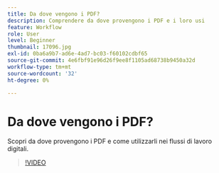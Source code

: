 ```yaml
---
title: Da dove vengono i PDF?
description: Comprendere da dove provengono i PDF e i loro usi
feature: Workflow
role: User
level: Beginner
thumbnail: 17096.jpg
exl-id: 0ba6a9b7-ad6e-4ad7-bc03-f60102cdbf65
source-git-commit: 4e6fbf91e96d26f9ee8f1105ad68738b9450a32d
workflow-type: tm+mt
source-wordcount: '32'
ht-degree: 0%

---
```


# Da dove vengono i PDF?

Scopri da dove provengono i PDF e come utilizzarli nei flussi di lavoro digitali.

>[!VIDEO](https://video.tv.adobe.com/v/17096?quality=12&learn=on&hidetitle=true)

